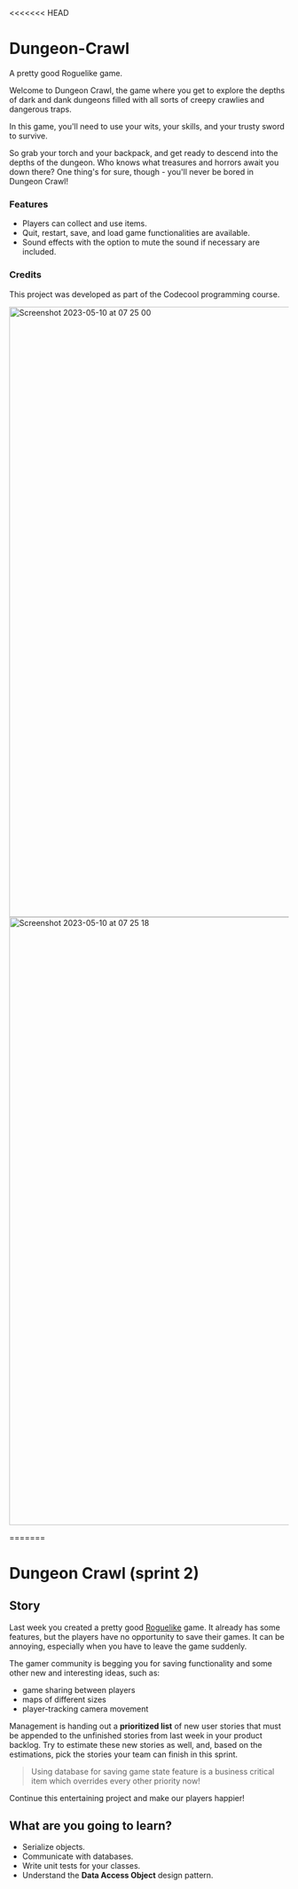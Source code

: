 <<<<<<< HEAD
# Dungeon-Crawl
A pretty good Roguelike game.


Welcome to Dungeon Crawl, the game where you get to explore the depths of dark and dank dungeons filled with all sorts of creepy crawlies and dangerous traps.

In this game, you'll need to use your wits, your skills, and your trusty sword to survive.

So grab your torch and your backpack, and get ready to descend into the depths of the dungeon. Who knows what treasures and horrors await you down there? One thing's for sure, though - you'll never be bored in Dungeon Crawl!

### Features
- Players can collect and use items.
- Quit, restart, save, and load game functionalities are available.
- Sound effects with the option to mute the sound if necessary are included.

### Credits
This project was developed as part of the Codecool programming course.



<img width="1101" alt="Screenshot 2023-05-10 at 07 25 00" src="https://github.com/BAdrian0/Dungeon-Crawl/assets/106266282/a5006bc2-fbbb-4371-933d-2a702381523f">

<img width="1097" alt="Screenshot 2023-05-10 at 07 25 18" src="https://github.com/BAdrian0/Dungeon-Crawl/assets/106266282/9b70c3eb-a7c3-4d75-9489-2734ea6e0cbb">

=======
# Dungeon Crawl (sprint 2)

## Story

Last week you created a pretty good [Roguelike](https://en.wikipedia.org/wiki/Roguelike) game.
It already has some features, but the players have no opportunity to save their games.
It can be annoying, especially when you have to leave the game suddenly.

The gamer community is begging you for saving functionality and some other new and interesting ideas, such as:

- game sharing between players
- maps of different sizes
- player-tracking camera movement

Management is handing out a **prioritized list** of new user stories that must be
appended to the unfinished stories from last week in your product backlog.
Try to estimate these new stories as well, and, based on the estimations,
pick the stories your team can finish in this sprint.

> Using database for saving game state feature is a business critical item which overrides every other priority now!

Continue this entertaining project and make our players happier!

## What are you going to learn?

- Serialize objects.
- Communicate with databases.
- Write unit tests for your classes.
- Understand the **Data Access Object** design pattern.
